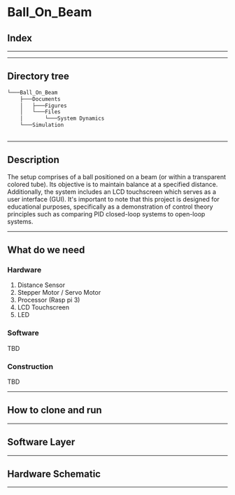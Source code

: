 # Ball_On_Beam


## Index

---------------
--------------------
## Directory tree 
``` bash
└───Ball_On_Beam
    ├───Documents
    │   ├───Figures
    │   └───Files
    │       └───System Dynamics
    └───Simulation
    
```

----------------------

## Description
The setup comprises of a ball positioned on a beam (or within a transparent colored tube). Its objective is to maintain balance at a specified distance. Additionally, the system includes an LCD touchscreen which serves as a user interface (GUI). It's important to note that this project is designed for educational purposes, specifically as a demonstration of control theory principles such as comparing PID closed-loop systems to open-loop systems.

-----------------------------------

## What do we need

### Hardware 

1. Distance Sensor 
2. Stepper Motor / Servo Motor
3. Processor (Rasp pi 3)
4. LCD Touchscreen 
5. LED 

### Software

TBD

### Construction 

TBD 


---------------
## How to clone and run



----------------
## Software Layer


-------------
## Hardware Schematic


-----------


